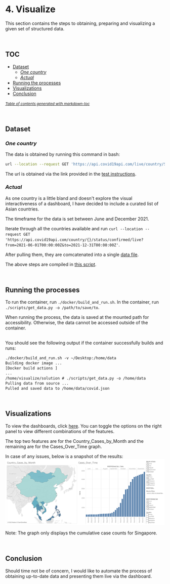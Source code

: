 # 4. Visualize
This section contains the steps to obtaining, preparing and visualizing a given set of structured data.

<br>

## TOC
- [Dataset](#dataset)
  * [_One country_](#-one-country-)
  * [_Actual_](#-actual-)
- [Running the processes](#running-the-processes)
- [Visualizations](#visualizations)
- [Conclusion](#conclusion)

<small><i><a href='http://ecotrust-canada.github.io/markdown-toc/'>Table of contents generated with markdown-toc</a></i></small>

<br>

## Dataset
### _One country_
The data is obtained by running this command in bash:
```bash
url --location --request GET 'https://api.covid19api.com/live/country/Singapore/status/confirmed' >> Desktop/gitlab/Tech_Test/Charts_API/data.json
```

The url is obtained via the link provided in the [test instructions](../README.md).

### _Actual_
As one country is a little bland and doesn't explore the visual interactiveness of a dashboard, I have decided to include a curated list of Asian countries.

The timeframe for the data is set between June and December 2021.

Iterate through all the countries available and run `curl --location --request GET 'https://api.covid19api.com/country/{}/status/confirmed/live?from=2021-06-01T00:00:00Z&to=2021-12-31T00:00:00Z'`. 

After pulling them, they are comcatenated into a single [data file](solution/data/covid.json).

The above steps are compiled in [this script](solution/scripts/get_data.py).

<br>

## Running the processes
To run the container, run `./docker/build_and_run.sh`.
In the container, run `./scripts/get_data.py -o /path/to/save/to`.

When running the process, the data is saved at the mounted path for accessibility. Otherwise, the data cannot be accessed outside of the container.

##
You should see the following output if the container successfully builds and runs:
```
./docker/build_and_run.sh -v ~/Desktop:/home/data
Building docker image ... 
[Docker build actions ]
...                                           
/home/visualize/solution # ./scripts/get_data.py -o /home/data
Pulling data from source ...
Pulled and saved data to /home/data/covid.json
```

<br>

## Visualizations
To view the dashboards, click [here](https://public.tableau.com/views/Covid_Cases_16421503078820/Covid_Dashboard?:language=en-US&publish=yes&:display_count=n&:origin=viz_share_link). You can toggle the options on the right panel to view different combinations of the features.

The top two features are for the Country_Cases_by_Month and the remaining are for the Cases_Over_Time graph.

In case of any issues, below is a snapshot of the results:
![](../../misc/covid_dashboard.png)

Note: The graph only displays the cumulative case counts for Singapore.

<br>

## Conclusion
Should time not be of concern, I would like to automate the process of obtaining up-to-date data and presenting them live via the dashboard.